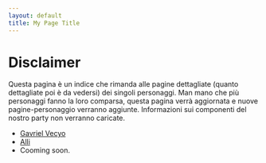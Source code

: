 ```yaml
---
layout: default
title: My Page Title
---
```


# Disclaimer

Questa pagina è un indice che rimanda alle pagine dettagliate (quanto dettagliate poi è da vedersi) dei singoli personaggi. Man mano che più personaggi fanno la loro comparsa, questa pagina verrà aggiornata e nuove pagine-personaggio verranno aggiunte.
Informazioni sui componenti del nostro party non verranno caricate.

- [Gavriel Vecyo](Characters/Gavriel_Vecyo.md)
- [Alli](Characters/Alli.md)
- Cooming soon.
